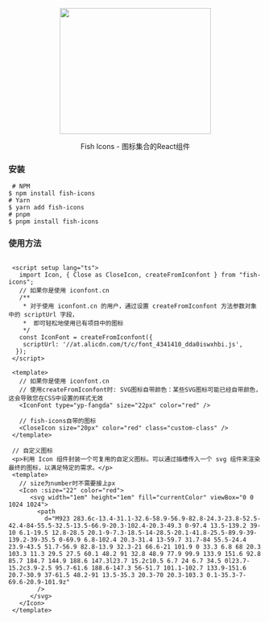 <!--
 * @Date: 2023-12-30 11:43:31
 * @Description: Modify here please
-->
<p align="center">
  <img width="300px" height="250px" src="https://cdn.yupaowang.com/yupao_pc/images/pl/fish-bubble-design-logo.png">
</p>

<p align="center">Fish Icons - 图标集合的React组件</p>

### 安装

```shell
 # NPM
$ npm install fish-icons
# Yarn
$ yarn add fish-icons
# pnpm
$ pnpm install fish-icons
```

### 使用方法

```shell

 <script setup lang="ts">
   import Icon, { Close as CloseIcon, createFromIconfont } from "fish-icons";
   // 如果你是使用 iconfont.cn
   /**
    * 对于使用 iconfont.cn 的用户，通过设置 createFromIconfont 方法参数对象中的 scriptUrl 字段，
    *  即可轻松地使用已有项目中的图标
    */
   const IconFont = createFromIconfont({
    scriptUrl: '//at.alicdn.com/t/c/font_4341410_dda0iswxhbi.js',
  });
 </script>

 <template>
   // 如果你是使用 iconfont.cn
   // 使用createFromIconfont时: SVG图标自带颜色：某些SVG图标可能已经自带颜色，这会导致您在CSS中设置的样式无效
   <IconFont type="yp-fangda" size="22px" color="red" />

   // fish-icons自带的图标
   <CloseIcon size="20px" color="red" class="custom-class" />
 </template>

 // 自定义图标
 <p>利用 Icon 组件封装一个可复用的自定义图标。可以通过插槽传入一个 svg 组件来渲染最终的图标，以满足特定的需求。</p>
 <template>
   // size为number时不需要接上px
   <Icon :size="22" color="red">
      <svg width="1em" height="1em" fill="currentColor" viewBox="0 0 1024 1024">
        <path
          d="M923 283.6c-13.4-31.1-32.6-58.9-56.9-82.8-24.3-23.8-52.5-42.4-84-55.5-32.5-13.5-66.9-20.3-102.4-20.3-49.3 0-97.4 13.5-139.2 39-10 6.1-19.5 12.8-28.5 20.1-9-7.3-18.5-14-28.5-20.1-41.8-25.5-89.9-39-139.2-39-35.5 0-69.9 6.8-102.4 20.3-31.4 13-59.7 31.7-84 55.5-24.4 23.9-43.5 51.7-56.9 82.8-13.9 32.3-21 66.6-21 101.9 0 33.3 6.8 68 20.3 103.3 11.3 29.5 27.5 60.1 48.2 91 32.8 48.9 77.9 99.9 133.9 151.6 92.8 85.7 184.7 144.9 188.6 147.3l23.7 15.2c10.5 6.7 24 6.7 34.5 0l23.7-15.2c3.9-2.5 95.7-61.6 188.6-147.3 56-51.7 101.1-102.7 133.9-151.6 20.7-30.9 37-61.5 48.2-91 13.5-35.3 20.3-70 20.3-103.3 0.1-35.3-7-69.6-20.9-101.9z"
        />
      </svg>
   </Icon>
 </template>
```
